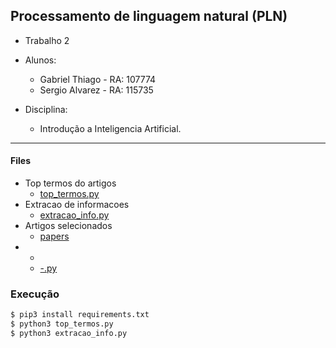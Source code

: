 ## Processamento de linguagem natural (PLN)

* Trabalho 2
* Alunos:
  - Gabriel Thiago -  RA: 107774
  - Sergio Alvarez  -  RA: 115735 

* Disciplina: 
  * Introdução a Inteligencia Artificial.

----------------
#### Files 

- Top termos do artigos
  - [top_termos.py](./top_termos.py)
- Extracao de informacoes
  - [extracao_info.py](./extracao_info.py)
- Artigos selecionados
  - [papers](./papers/)
- -
  - [-.py](./code.py)


### Execução
```python
$ pip3 install requirements.txt
$ python3 top_termos.py
$ python3 extracao_info.py
```